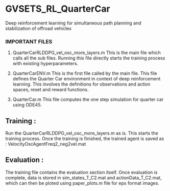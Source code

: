 # GVSETS_RL_QuarterCar
Deep reinforcement learning for simultaneous path planning and stabilization of offroad vehicles

### IMPORTANT FILES
1. QuarterCarRLDDPG_vel_osc_more_layers.m
This is the main file which calls all the sub files. Running this file directly starts the training process with existing hyperparameters.

2. QuarterCarENV.m
This is the first file called by the main file. This file defines the Quarter Car environment in context of deep reinforcement learning. This involves the definitions for observations and action spaces, reset and reward functions.

3. QuarterCar.m
This file computes the one step simulation for quarter car using ODE45.

## Training : 
Run the QuarterCarRLDDPG_vel_osc_more_layers.m as is. This starts the training process. Once the training is finished, the trained agent is saved as : VelocityOscAgentFreq2_neg2vel.mat

## Evaluation : 
The training file contains the evaluation section itself. Once evaluation is complete, data is stored in sim_states_T_C2.mat and actionData_T_C2.mat, which can then be ploted using paper_plots.m file for eps format images.

